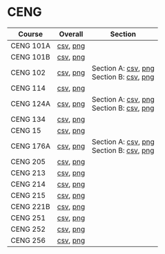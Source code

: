 # CENG

| Course | Overall | Section |
| ------ | ------- | ------- |
| CENG 101A | [csv](https://github.com/UCSD-Historical-Enrollment-Data/2025Winter/blob/main/overall/CENG%20101A.csv), [png](https://raw.githubusercontent.com/UCSD-Historical-Enrollment-Data/2025Winter/main/plot_overall/CENG%20101A.png) |  |
| CENG 101B | [csv](https://github.com/UCSD-Historical-Enrollment-Data/2025Winter/blob/main/overall/CENG%20101B.csv), [png](https://raw.githubusercontent.com/UCSD-Historical-Enrollment-Data/2025Winter/main/plot_overall/CENG%20101B.png) |  |
| CENG 102 | [csv](https://github.com/UCSD-Historical-Enrollment-Data/2025Winter/blob/main/overall/CENG%20102.csv), [png](https://raw.githubusercontent.com/UCSD-Historical-Enrollment-Data/2025Winter/main/plot_overall/CENG%20102.png) | Section A: [csv](https://github.com/UCSD-Historical-Enrollment-Data/2025Winter/blob/main/section/CENG%20102_A.csv), [png](https://raw.githubusercontent.com/UCSD-Historical-Enrollment-Data/2025Winter/main/plot_section/CENG%20102_A.png)<br>Section B: [csv](https://github.com/UCSD-Historical-Enrollment-Data/2025Winter/blob/main/section/CENG%20102_B.csv), [png](https://raw.githubusercontent.com/UCSD-Historical-Enrollment-Data/2025Winter/main/plot_section/CENG%20102_B.png) |
| CENG 114 | [csv](https://github.com/UCSD-Historical-Enrollment-Data/2025Winter/blob/main/overall/CENG%20114.csv), [png](https://raw.githubusercontent.com/UCSD-Historical-Enrollment-Data/2025Winter/main/plot_overall/CENG%20114.png) |  |
| CENG 124A | [csv](https://github.com/UCSD-Historical-Enrollment-Data/2025Winter/blob/main/overall/CENG%20124A.csv), [png](https://raw.githubusercontent.com/UCSD-Historical-Enrollment-Data/2025Winter/main/plot_overall/CENG%20124A.png) | Section A: [csv](https://github.com/UCSD-Historical-Enrollment-Data/2025Winter/blob/main/section/CENG%20124A_A.csv), [png](https://raw.githubusercontent.com/UCSD-Historical-Enrollment-Data/2025Winter/main/plot_section/CENG%20124A_A.png)<br>Section B: [csv](https://github.com/UCSD-Historical-Enrollment-Data/2025Winter/blob/main/section/CENG%20124A_B.csv), [png](https://raw.githubusercontent.com/UCSD-Historical-Enrollment-Data/2025Winter/main/plot_section/CENG%20124A_B.png) |
| CENG 134 | [csv](https://github.com/UCSD-Historical-Enrollment-Data/2025Winter/blob/main/overall/CENG%20134.csv), [png](https://raw.githubusercontent.com/UCSD-Historical-Enrollment-Data/2025Winter/main/plot_overall/CENG%20134.png) |  |
| CENG 15 | [csv](https://github.com/UCSD-Historical-Enrollment-Data/2025Winter/blob/main/overall/CENG%2015.csv), [png](https://raw.githubusercontent.com/UCSD-Historical-Enrollment-Data/2025Winter/main/plot_overall/CENG%2015.png) |  |
| CENG 176A | [csv](https://github.com/UCSD-Historical-Enrollment-Data/2025Winter/blob/main/overall/CENG%20176A.csv), [png](https://raw.githubusercontent.com/UCSD-Historical-Enrollment-Data/2025Winter/main/plot_overall/CENG%20176A.png) | Section A: [csv](https://github.com/UCSD-Historical-Enrollment-Data/2025Winter/blob/main/section/CENG%20176A_A.csv), [png](https://raw.githubusercontent.com/UCSD-Historical-Enrollment-Data/2025Winter/main/plot_section/CENG%20176A_A.png)<br>Section B: [csv](https://github.com/UCSD-Historical-Enrollment-Data/2025Winter/blob/main/section/CENG%20176A_B.csv), [png](https://raw.githubusercontent.com/UCSD-Historical-Enrollment-Data/2025Winter/main/plot_section/CENG%20176A_B.png) |
| CENG 205 | [csv](https://github.com/UCSD-Historical-Enrollment-Data/2025Winter/blob/main/overall/CENG%20205.csv), [png](https://raw.githubusercontent.com/UCSD-Historical-Enrollment-Data/2025Winter/main/plot_overall/CENG%20205.png) |  |
| CENG 213 | [csv](https://github.com/UCSD-Historical-Enrollment-Data/2025Winter/blob/main/overall/CENG%20213.csv), [png](https://raw.githubusercontent.com/UCSD-Historical-Enrollment-Data/2025Winter/main/plot_overall/CENG%20213.png) |  |
| CENG 214 | [csv](https://github.com/UCSD-Historical-Enrollment-Data/2025Winter/blob/main/overall/CENG%20214.csv), [png](https://raw.githubusercontent.com/UCSD-Historical-Enrollment-Data/2025Winter/main/plot_overall/CENG%20214.png) |  |
| CENG 215 | [csv](https://github.com/UCSD-Historical-Enrollment-Data/2025Winter/blob/main/overall/CENG%20215.csv), [png](https://raw.githubusercontent.com/UCSD-Historical-Enrollment-Data/2025Winter/main/plot_overall/CENG%20215.png) |  |
| CENG 221B | [csv](https://github.com/UCSD-Historical-Enrollment-Data/2025Winter/blob/main/overall/CENG%20221B.csv), [png](https://raw.githubusercontent.com/UCSD-Historical-Enrollment-Data/2025Winter/main/plot_overall/CENG%20221B.png) |  |
| CENG 251 | [csv](https://github.com/UCSD-Historical-Enrollment-Data/2025Winter/blob/main/overall/CENG%20251.csv), [png](https://raw.githubusercontent.com/UCSD-Historical-Enrollment-Data/2025Winter/main/plot_overall/CENG%20251.png) |  |
| CENG 252 | [csv](https://github.com/UCSD-Historical-Enrollment-Data/2025Winter/blob/main/overall/CENG%20252.csv), [png](https://raw.githubusercontent.com/UCSD-Historical-Enrollment-Data/2025Winter/main/plot_overall/CENG%20252.png) |  |
| CENG 256 | [csv](https://github.com/UCSD-Historical-Enrollment-Data/2025Winter/blob/main/overall/CENG%20256.csv), [png](https://raw.githubusercontent.com/UCSD-Historical-Enrollment-Data/2025Winter/main/plot_overall/CENG%20256.png) |  |
